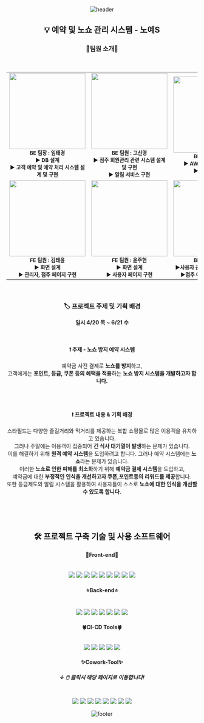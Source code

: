 <div align="center">
    
![header](https://capsule-render.vercel.app/api?type=waving&color=96C8AC&height=250&section=header&text=TEAM%20%20Yes!&stroke=FFFFFF&strokeWidth=1.2&fontAlign=50&fontAlignY=45&fontSize=48&descAlign=10&fontColor=498263&desc=Spharos%20K-DT&descAlignY=15&descSize=18)
  
</div>

<section>  

<div align="center">
  
  ## 💡 예약 및 노쇼 관리 시스템 -  노예S
  ### 🧑팀원 소개👩    
  
 <br>   
 <table>
  <tbody>
    <tr>
      <td align="center">
          <img src="https://social-phinf.pstatic.net/20210217_88/1613528653819oixEa_JPEG/F093FFDA-0903-4BB7-9A56-558C3CE43810.jpeg" width="200px;" hight="200px;" alt=""/><br>
          <sub><b>
          BE 팀장 : 임태경<br>
          ▶ DB 설계<br>
          ▶ 고객 예약 및 예약 처리 시스템 설계 및 구현
          </b></sub><br>
          </td>
      <td align="center">
            <img src="https://pbs.twimg.com/profile_images/1219857043298775041/VpnfMJqB_400x400.jpg" width="200px;" hight="200px;" alt=""/><br>
        <sub><b>
          BE 팀원 : 고신영<br>
          ▶ 점주 회원관리 관련 시스템 설계 및 구현<br>
          ▶ 알림 서비스 구현
          </b></sub>
       <br>
      </td>
      <td align="center">
            <img src="https://search.pstatic.net/common/?src=http%3A%2F%2Fblogfiles.naver.net%2FMjAyMzAxMTRfMTUz%2FMDAxNjczNjc1NzU1NTkz.vRld2PRCL-A273Tan4JyEz4x3ZWbP98t-yOptM94S00g.zUEIauEhUuZiKD67d-gJSvXD4AJnWVS7UAxS9PegKkEg.JPEG.watergus99%2F%25C3%25B6%25BC%25F65.jpg&type=a340" width="200px;" hight="200px;" alt=""/><br><sub><b>
            BE 팀원 : 김서윤<br>
            ▶ AWS 기반 CI/CD 구현<br>
            ▶ 아키텍처 설계
      </b></sub><br>
      </td>
     </tr>
      <td align="center">
          <img src="https://i.pinimg.com/736x/53/7e/f5/537ef59499259ba707068742f91a10f8.jpg" width="200px;" hight="200px;" alt=""/><br><sub><b>
          FE 팀원 : 김태윤<br>
          ▶ 화면 설계<br>
          ▶ 관리자, 점주 페이지 구현
          </b></sub><br>
      </td>
      <td align="center">
          <img src="https://encrypted-tbn0.gstatic.com/images?q=tbn:ANd9GcS1fupg4Q5ifZdTrqNFmVX5LbT502O8q9pDOHCsbWxWSaHPDdlRrIZB8C29iC_SegMmDMA&usqp=CAU" width="200px;" hight="200px;" alt=""/><br><sub><b>
          FE 팀원 : 윤주현<br>
          ▶ 화면 설계<br>
          ▶ 사용자 페이지 구현
        </b></sub><br>
      </td>
      <td align="center">
          <img src="https://i.pinimg.com/originals/23/83/95/2383951c6a815809c05d4aed4db94866.jpg" width="200px;" hight="200px;" alt=""/><br><sub><b>
          BE 팀원 : 전이현<br>
          ▶사용자 관련 시스템 설계 및 구현<br>
          ▶점주 예약 관리 시스템 구현
          </b></sub><br>
    </td>
    </tr>
  </tbody>
</table>
<br>
</div>
<div align="center">
    
  ### 🏷️ 프로젝트 주제 및 기획 배경
**일시 4/20 목 ~ 6/21 수**
    
<br>
    
  #### ❗ 주제 - 노쇼 방지 예약 시스템

예약금 사전 결제로 **노쇼를 방지**하고,  
고객에게는 **포인트, 등급, 쿠폰 등의 혜택을 적용**하는
**노쇼 방지 시스템을 개발하고자 합니다.**
    
<br><br>

 #### ❗ 프로젝트 내용 & 기획 배경
스타필드는 다양한 즐길거리와 먹거리를 제공하는 복합 쇼핑몰로 많은 이용객을 유치하고 있습니다.  
    그러나 주말에는 이용객이 집중되어 **긴 식사 대기열이 발생**하는 문제가 있습니다.  
    이를 해결하기 위해 **원격 예약 시스템**을 도입하려고 합니다. 
    그러나 예약 시스템에는 **노쇼**라는 문제가 있습니다.  
    이러한 **노쇼로 인한 피해를 최소화**하기 위해 **예약금 결제 시스템**을 도입하고,  
    예약금에 대한 **부정적인 인식을 개선하고자 쿠폰,포인트등의 리워드를 제공**합니다.  
    또한 등급제도와 알림 시스템을 활용하여 사용자들이 스스로 **노쇼에 대한 인식을 개선할 수 있도록 합니다.**  

    
  <br></div><br>
  <div align="center">
   
## 🛠️ 프로젝트 구축 기술 및 사용 소프트웨어
#### 🌈Front-end🌈
    
<br>    
<img src="https://img.shields.io/badge/npm-CB3837?style=flat-square&logo=npm&logoColor=white"/>  <img src="https://img.shields.io/badge/HTML-E34F26?style=flat-square&logo=HTML5&logoColor=white"/> <img src="https://img.shields.io/badge/css3-FF6C37?style=flat-square&logo=css3&logoColor=white"/>  <img src="https://img.shields.io/badge/postman-F4842D?style=flat-square&logo=PostMan&logoColor=white"/>  <img src="https://img.shields.io/badge/JavaScript-F7DF1E?style=flat-square&logo=JavaScript&logoColor=white"/> <img src="https://img.shields.io/badge/Node.js-339933?style=flat-square&logo=Node.js&logoColor=white"/>  <img src="https://img.shields.io/badge/React-61DAFB?style=flat-square&logo=React&logoColor=white"/> <img src="https://img.shields.io/badge/googlechrome-4285F4?style=flat-square&logo=googlechrome&logoColor=white"/>  <img src="https://img.shields.io/badge/visualstudiocode-007ACC?style=flat-square&logo=visualstudiocode&logoColor=white"/><br>
    
#### ⭐Back-end⭐
    
<br>
<img src="https://img.shields.io/badge/postman-FF6C37?style=flat-square&logo=PostMan&logoColor=white"/>  <img src="https://img.shields.io/badge/Java-F7DF1E?style=flat-square&logo=Java&logoColor=white"/>  <img src="https://img.shields.io/badge/springboot-6DB33F?style=flat-square&logo=springboot&logoColor=white"/>  <img src="https://img.shields.io/badge/openjdk-14CC80?style=flat-square&logo=openjdk&logoColor=white"/>  <img src="https://img.shields.io/badge/mariadb-003545?style=flat-square&logo=mariadb&logoColor=white"/>  <img src="https://img.shields.io/badge/gradle-02303A?style=flat-square&logo=Gradle&logoColor=white"/>  <img src="https://img.shields.io/badge/intellijidea-000000?style=flat-square&logo=intellijidea&logoColor=white"/><br>
    
#### 🍀CI-CD Tools🍀
    
<br>
<img src="https://img.shields.io/badge/amazonaws-232F3E?style=flat-square&logo=amazonaws&logoColor=white"/>  <img src="https://img.shields.io/badge/amazonapigateway-FF4F8B?style=flat-square&logo=amazonapigateway&logoColor=white"/>  <img src="https://img.shields.io/badge/amazonec2-FF9900?style=flat-square&logo=amazonec2&logoColor=white"/>  <img src="https://img.shields.io/badge/amazons3-569A31?style=flat-square&logo=amazons3&logoColor=white"/>  <img src="https://img.shields.io/badge/amazonrds-527FFF?style=flat-square&logo=amazonrds&logoColor=white"/>
<br>
    
#### ✨Cowork-Tool✨
#####  ↓  🖱️ 클릭시 해당 페이지로 이동합니다!
    
<br>
<a href="https://www.figma.com/file/eHXeFV3LPoy4Sec02N1yq8/Untitled?node-id=0%3A1&t=XhCRQ6ffLQFFJbwr-1"><img src="https://img.shields.io/badge/figma-F24E1E?style=flat-square&logo=figma&logoColor=white"/></a>    <a href="https://miro.com/app/dashboard/"><img src="https://img.shields.io/badge/miro-F39914?style=flat-square&logo=miro&logoColor=white"/></a>  <a href="https://drive.google.com/drive/folders/1Uolkp75BysIOg0k7zg8y3AgRXWQEyCiu/"><img src="https://img.shields.io/badge/googledrive-4285F4?style=flat-square&logo=googledrive&logoColor=white"/></a>  <a href="https://ssginc.atlassian.net/jira/software/c/projects/SSGIN/boards/1"><img src="https://img.shields.io/badge/jira-0052CC?style=flat-square&logo=jira&logoColor=white"/></a>  <a href="https://www.erdcloud.com/d/vNJpJXtbNsE6m8hce"><img src="https://img.shields.io/badge/erd-7F2B7B?style=flat-square&logo=erd&logoColor=white"/></a>  <a href="https://app.slack.com/client/T0560966GNM/C055Q5S0F9A"><img src="https://img.shields.io/badge/slack-4A154B?style=flat-square&logo=slack&logoColor=white"/></a>  <a href="https://github.com/ssginc-kdt-3team"><img src="https://img.shields.io/badge/github-181717?style=flat-square&logo=github&logoColor=white"/></a>  <a href="https://www.notion.so/TEAM-Yes-64bfc71a9cd742f4834b00aba9e61e59"><img src="https://img.shields.io/badge/notion-000000?style=flat-square&logo=notion&logoColor=white"/></a>
  
  </div>
  </section> 
  
  <div align="center">
        
![footer](https://capsule-render.vercel.app/api?type=waving&color=96C8AC&height=280&section=footer)
        
  </div>
  
